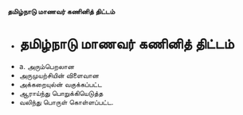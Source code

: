 **தமிழ்நாடு மாணவர் கணினித் திட்டம்**
- # தமிழ்நாடு மாணவர் கணினித் திட்டம்
- a. அரும்பெறலான
- அருமுயற்சியின் விளைவான
- அக்கறையுல்ன் வகுக்கப்பட்ட
- ஆராய்ந்து பொறுக்கியெடுத்த
- வலிந்து பொருள் கொள்ளப்பட்ட.

